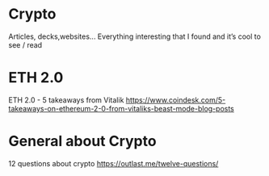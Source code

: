 # Crypto
Articles, decks,websites... Everything interesting that I found and it’s cool to see / read 

# ETH 2.0
ETH 2.0 - 5 takeaways from Vitalik
https://www.coindesk.com/5-takeaways-on-ethereum-2-0-from-vitaliks-beast-mode-blog-posts 

# General about Crypto 
12 questions about crypto 
https://outlast.me/twelve-questions/
